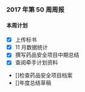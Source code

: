 ### 2017 年第 50 周周报
#### 本周计划
 - [x] 上传标书
 - [x] 11 月数据统计
 - [x] 撰写药品安全项目中期总结
 - [x] 查阅牵手计划资料
 - []检查药品安全项目档案
 - []年度总结草稿      